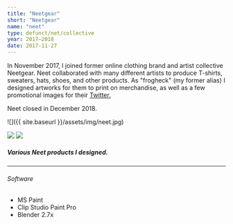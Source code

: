 ```yaml
---
title: "Neetgear"
short: "Neetgear"
name: "neet"
type: defunct/net/collective
year: 2017–2018
date: 2017-11-27
---
```


In November 2017, I joined former online clothing brand and artist collective Neetgear. Neet collaborated with many different artists to produce T-shirts, sweaters, hats, shoes, and other products. As "frogheck" (my former alias) I designed artworks for them to print on merchandise, as well as a few promotional images for their [Twitter.](http://twitter.com/neetgear)

Neet closed in December 2018.

![]({{ site.baseurl }}/assets/img/neet.jpg)

<div class="img2">
  <img src="{{ site.baseurl }}/assets/img/merch-robot.png">
  <img src="{{ site.baseurl }}/assets/img/merch-degen.png">
</div>


##### Various Neet products I designed.

* * *

###### Software
- MS Paint
- Clip Studio Paint Pro
- Blender 2.7x

